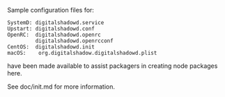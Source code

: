 Sample configuration files for:
```
SystemD: digitalshadowd.service
Upstart: digitalshadowd.conf
OpenRC:  digitalshadowd.openrc
         digitalshadowd.openrcconf
CentOS:  digitalshadowd.init
macOS:    org.digitalshadow.digitalshadowd.plist
```
have been made available to assist packagers in creating node packages here.

See doc/init.md for more information.

